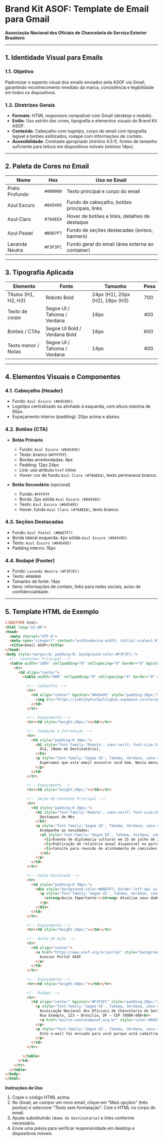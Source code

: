 # Brand Kit ASOF: Template de Email para Gmail

**Associação Nacional dos Oficiais de Chancelaria do Serviço Exterior Brasileiro**

---

## 1. Identidade Visual para Emails

### 1.1. Objetivo
Padronizar o aspecto visual dos emails enviados pela ASOF via Gmail, garantindo reconhecimento imediato da marca, consistência e legibilidade em todos os dispositivos.

### 1.2. Diretrizes Gerais
- **Formato**: HTML responsivo compatível com Gmail (desktop e mobile).  
- **Estilo**: Uso estrito das cores, tipografia e elementos visuais do Brand Kit ASOF.  
- **Conteúdo**: Cabeçalho com logotipo, corpo do email com tipografia legível e botões estilizados, rodapé com informações de contato.  
- **Acessibilidade**: Contraste apropriado (mínimo 4.5:1), fontes de tamanho suficiente para leitura em dispositivos móveis (mínimo 14px).

---

## 2. Paleta de Cores no Email

| Nome           | Hex      | Uso no Email                                    |
|----------------|----------|-------------------------------------------------|
| Preto Profundo | `#000000` | Texto principal e corpo do email                 |
| Azul Escuro    | `#045495` | Fundo de cabeçalho, botões principais, links     |
| Azul Claro     | `#76AEEA` | Hover de botões e links, detalhes de destaque     |
| Azul Pastel    | `#BAD7F7` | Fundo de seções destacadas (avisos, banners)     |
| Lavanda Neutra | `#F3F3FC` | Fundo geral do email (área externa ao container) |

---

## 3. Tipografia Aplicada

| Elemento               | Fonte                      | Tamanho            | Peso       |
|------------------------|----------------------------|--------------------|------------|
| Títulos (H1, H2, H3)   | Roboto Bold                | 24px (H1), 20px (H2), 18px (H3) | 700        |
| Texto de corpo         | Segoe UI / Tahoma / Verdana| 16px               | 400        |
| Botões / CTAs          | Segoe UI Bold / Verdana Bold| 16px              | 600        |
| Texto menor / Notas    | Segoe UI / Tahoma / Verdana| 14px               | 400        |

---

## 4. Elementos Visuais e Componentes

### 4.1. Cabeçalho (Header)
- Fundo: `Azul Escuro (#045495)`.  
- Logotipo centralizado ou alinhado à esquerda, com altura máxima de 60px.  
- Espaçamento interno (padding): 20px acima e abaixo.  

### 4.2. Botões (CTA)
- **Botão Primário**  
  - Fundo: `Azul Escuro (#045495)`  
  - Texto: branco (`#FFFFFF`)  
  - Bordas arredondadas: 4px  
  - Padding: 12px 24px  
  - Link: use atributo `href` inline.  
  - Hover: cor de fundo `Azul Claro (#76AEEA)`, texto permanece branco.

- **Botão Secundário** (opcional)  
  - Fundo: `#FFFFFF`  
  - Borda: 2px sólida `Azul Escuro (#045495)`  
  - Texto: `Azul Escuro (#045495)`  
  - Hover: fundo `Azul Claro (#76AEEA)`, texto branco.

### 4.3. Seções Destacadas
- Fundo: `Azul Pastel (#BAD7F7)`  
- Borda lateral esquerda: 4px sólida `Azul Escuro (#045495)`  
- Texto: `Azul Escuro (#045495)`  
- Padding interno: 16px

### 4.4. Rodapé (Footer)
- Fundo: `Lavanda Neutra (#F3F3FC)`  
- Texto: `#000000`  
- Tamanho de fonte: 14px  
- Itens: informações de contato, links para redes sociais, aviso de confidencialidade.

---

## 5. Template HTML de Exemplo

```html
<!DOCTYPE html>
<html lang="pt-BR">
<head>
  <meta charset="UTF-8">
  <meta name="viewport" content="width=device-width, initial-scale=1.0">
  <title>Email ASOF</title>
</head>
<body style="margin:0; padding:0; background-color:#F3F3FC;">
  <!-- Container Principal -->
  <table width="100%" cellpadding="0" cellspacing="0" border="0" bgcolor="#F3F3FC">
    <tr>
      <td align="center">
        <table width="600" cellpadding="0" cellspacing="0" border="0" style="background-color:#FFFFFF; margin-top:20px; margin-bottom:20px;">
          
          <!-- Cabeçalho -->
          <tr>
            <td align="center" bgcolor="#045495" style="padding:20px;">
              <img src="https://isbtjhyhcufqzlslghas.supabase.co/storage/v1/object/sign/asof-public/brandkit/LOGO%20ASOF%20st23.png?token=eyJraWQiOiJzdG9yYWdlLXVybC1zaWduaW5nLWtleV9kMGE1MzNlMC1hZGFmLTQxMGEtYjZjOS05YmU2YzY1MDE0MjAiLCJhbGciOiJIUzI1NiJ9.eyJ1cmwiOiJhc29mLXB1YmxpYy9icmFuZGtpdC9MT0dPIEFTT0Ygc3QyMy5wbmciLCJpYXQiOjE3NDkxNDk3MzgsImV4cCI6MTc4MDY4NTczOH0.7mT4kcx48yoWbHouGHZ9V2hg3_vyvVyIYjMu1P5F-xM" alt="Logo ASOF" width="200" style="display:block; max-height:60px;">
            </td>
          </tr>
          
          <!-- Espaçamento -->
          <tr><td style="height:20px;"></td></tr>
          
          <!-- Saudação e Introdução -->
          <tr>
            <td style="padding:0 30px;">
              <h1 style="font-family:'Roboto', sans-serif; font-size:24px; color:#000000; margin:0;">
                Olá, [Nome do Destinatário],
              </h1>
              <p style="font-family:'Segoe UI', Tahoma, Verdana, sans-serif; font-size:16px; color:#000000; line-height:1.5; margin-top:10px;">
                Esperamos que este email encontre você bem. Nesta mensagem, trazemos atualizações importantes sobre as atividades da ASOF.
              </p>
            </td>
          </tr>
          
          <!-- Espaçamento -->
          <tr><td style="height:20px;"></td></tr>
          
          <!-- Seção de Conteúdo Principal -->
          <tr>
            <td style="padding:0 30px;">
              <h2 style="font-family:'Roboto', sans-serif; font-size:20px; color:#045495; margin:0;">
                Destaques do Mês
              </h2>
              <p style="font-family:'Segoe UI', Tahoma, Verdana, sans-serif; font-size:16px; color:#000000; line-height:1.5; margin-top:10px;">
                Acompanhe as novidades:  
                <ul style="font-family:'Segoe UI', Tahoma, Verdana, sans-serif; font-size:16px; color:#000000; line-height:1.5; margin-top:10px; padding-left:20px;">
                  <li>Evento de diplomacia cultural em 15 de julho de 2025.</li>
                  <li>Publicação de relatório anual disponível no portal.</li>
                  <li>Convite para reunião de alinhamento de comissões internas.</li>
                </ul>
              </p>
            </td>
          </tr>
          
          <!-- Seção Destacada -->
          <tr>
            <td style="padding:0 30px;">
              <div style="background-color:#BAD7F7; border-left:4px solid #045495; padding:16px; margin-top:20px;">
                <p style="font-family:'Segoe UI', Tahoma, Verdana, sans-serif; font-size:16px; color:#045495; margin:0;">
                  <strong>Aviso Importante:</strong> Atualize seus dados cadastrais até 30 de junho de 2025.
                </p>
              </div>
            </td>
          </tr>
          
          <!-- Espaçamento -->
          <tr><td style="height:20px;"></td></tr>
          
          <!-- Botão de Ação -->
          <tr>
            <td align="center">
              <a href="https://www.asof.org.br/portal" style="background-color:#045495; color:#FFFFFF; text-decoration:none; font-family:'Segoe UI', Tahoma, Verdana, sans-serif; font-size:16px; font-weight:600; padding:12px 24px; border-radius:4px; display:inline-block;">
                Acessar Portal ASOF
              </a>
            </td>
          </tr>
          
          <!-- Espaçamento -->
          <tr><td style="height:40px;"></td></tr>
          
          <!-- Rodapé -->
          <tr>
            <td align="center" bgcolor="#F3F3FC" style="padding:20px;">
              <p style="font-family:'Segoe UI', Tahoma, Verdana, sans-serif; font-size:14px; color:#000000; margin:0;">
                Associação Nacional dos Oficiais de Chancelaria do Serviço Exterior Brasileiro<br>
                Rua Exemplo, 123 – Brasília, DF – CEP 70000-000<br>
                <a href="mailto:contato@asof.org.br" style="color:#045495; text-decoration:none;">contato@asof.org.br</a> | <a href="https://www.asof.org.br" style="color:#045495; text-decoration:none;">www.asof.org.br</a>
              </p>
              <p style="font-family:'Segoe UI', Tahoma, Verdana, sans-serif; font-size:12px; color:#000000; margin-top:10px;">
                Este e-mail foi enviado para você porque está cadastrado em nossa lista de contatos. Caso não deseje mais receber mensagens, responda “Cancelar Inscrição”.
              </p>
            </td>
          </tr>
          
        </table>
      </td>
    </tr>
  </table>
</body>
</html>
```

**Instruções de Uso**  
1. Copie o código HTML acima.  
2. No Gmail, ao compor um novo email, clique em "Mais opções" (três pontos) e selecione "Texto sem formatação". Cole o HTML no corpo do email.  
3. Ajuste substituindo `[Nome do Destinatário]` e links conforme necessário.  
4. Envie uma prévia para verificar responsividade em desktop e dispositivos móveis.